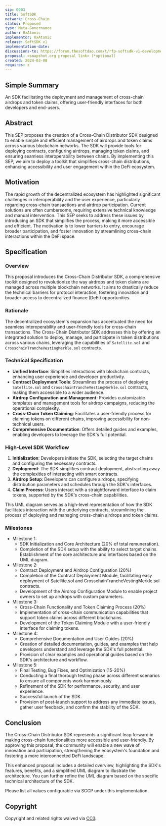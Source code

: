 ```yaml
---
sip: 0003
title: SoftSDK
network: Cross-Chain
status: Proposed
type: Meta-Governance
author: 0xAtomic
implementor: 0xAtomic
release: SoftSDK v1
implementation-date:
discussions-to: https://forum.thesoftdao.com/t/rfp-softsdk-v1-development/10722
proposal: <snapshot.org proposal link> (*optional)
created: 2024-03-08
requires: x
---
```


## Simple Summary

An SDK facilitating the deployment and management of cross-chain airdrops and token claims, offering user-friendly interfaces for both developers and end-users.


## Abstract

<!--A short (~200 word) description of the proposed change, the abstract should clearly describe the proposed change. This is what *will* be done if the SEP is implemented, not *why* it should be done or *how* it will be done. If the SEP proposes deploying a new contract, write, "we propose to deploy a new contract that will do x".-->

This SEP proposes the creation of a Cross-Chain Distributor SDK designed to enable simple and efficient management of airdrops and token claims across various blockchain networks. The SDK will provide tools for deploying contracts, configuring airdrops, managing token claims, and ensuring seamless interoperability between chains. By implementing this SEP, we aim to deploy a toolkit that simplifies cross-chain distributions, enhancing accessibility and user engagement within the DeFi ecosystem.



## Motivation

<!--This is the problem statement. This is the *why* of the SEP. It should clearly explain *why* the current state of the protocol is inadequate.  It is critical that you explain *why* the change is needed, if the SEP proposes changing how something is calculated, you must address *why* the current calculation is innaccurate or wrong. This is not the place to describe how the SEP will address the issue!-->

The rapid growth of the decentralized ecosystem has highlighted significant challenges in interoperability and the user experience, particularly regarding cross-chain transactions and airdrop participation. Current solutions are often cumbersome, requiring extensive technical knowledge and manual intervention. This SEP seeks to address these issues by introducing an SDK that simplifies the process, making it more accessible and efficient. The motivation is to lower barriers to entry, encourage broader participation, and foster innovation by streamlining cross-chain interactions within the DeFi space.


## Specification

<!--The specification should describe the syntax and semantics of any new feature, there are five sections
1. Overview
2. Rationale
3. Technical Specification
4. Test Cases
5. Configurable Values
-->

### Overview

<!--This is a high level overview of *how* the SEP will solve the problem. The overview should clearly describe how the new feature will be implemented.-->

This proposal introduces the Cross-Chain Distributor SDK, a comprehensive toolkit designed to revolutionize the way airdrops and token claims are managed across multiple blockchain networks. It aims to drastically reduce the technical barriers for protocol interaction, fostering innovation and broader access to decentralized finance (DeFi) opportunities.


### Rationale

<!--This is where you explain the reasoning behind how you propose to solve the problem. Why did you propose to implement the change in this way, what were the considerations and trade-offs. The rationale fleshes out what motivated the design and why particular design decisions were made. It should describe alternate designs that were considered and related work. The rationale may also provide evidence of consensus within the community, and should discuss important objections or concerns raised during discussion.-->

The decentralized ecosystem's expansion has accentuated the need for seamless interoperability and user-friendly tools for cross-chain transactions. The Cross-Chain Distributor SDK addresses this by offering an integrated solution to deploy, manage, and participate in token distributions across various chains, leveraging the capabilities of `Satellite.sol` and `CrosschainTrancheVestingMerkle.sol` contracts.

### Technical Specification

<!--The technical specification should outline the public API of the changes proposed. That is, changes to any of the interfaces Soft currently exposes or the creations of new ones.-->

- **Unified Interface**: Simplifies interactions with blockchain contracts, enhancing user experience and developer productivity.
- **Contract Deployment Tools**: Streamlines the process of deploying `Satellite.sol` and `CrosschainTrancheVestingMerkle.sol` contracts, making them accessible to a wider audience.
- **Airdrop Configuration and Management**: Provides customizable templates and management tools for airdrop campaigns, reducing the operational complexity.
- **Cross-Chain Token Claiming**: Facilitates a user-friendly process for claiming tokens on different chains, improving accessibility for non-technical users.
- **Comprehensive Documentation**: Offers detailed guides and examples, enabling developers to leverage the SDK's full potential.

### High-Level SDK Workflow
1. **Initialization**: Developers initiate the SDK, selecting the target chains and configuring the necessary contracts.
2. **Deployment**: The SDK simplifies contract deployment, abstracting away the complexities of interacting with smart contracts.
3. **Airdrop Setup**: Developers can configure airdrops, specifying distribution parameters and schedules through the SDK's interfaces.
4. **Claim Process**: Users interact with a straightforward interface to claim tokens, supported by the SDK's cross-chain capabilities.


This UML diagram serves as a high-level representation of how the SDK facilitates interaction with the underlying contracts, streamlining the process of deploying and managing cross-chain airdrops and token claims.

### Milestones

- Milestone 1: 
	- SDK Initialization and Core Architecture (20% of total remuneration).
	- Completion of the SDK setup with the ability to select target chains.
	  Establishment of the core architecture and interfaces based on the UML diagram.
- Milestone 2:
	- Contract Deployment and Airdrop Configuration (20%)
	- Completion of the Contract Deployment Module, facilitating easy deployment of Satellite.sol and CrosschainTrancheVestingMerkle.sol contracts.
	- Development of the Airdrop Configuration Module to enable project owners to set up airdrops with custom parameters.
- Milestone 3: 
	- Cross-Chain Functionality and Token Claiming Process (20%)
	- Implementation of cross-chain communication capabilities that support token claims across different blockchains.
	- Development of the Token Claiming Module with a user-friendly interface for claiming tokens.
- Milestone 4: 
	- Comprehensive Documentation and User Guides (20%)
	- Creation of detailed documentation, guides, and examples that help developers understand and leverage the SDK's full potential.
	- Provision of clear examples and operational guides based on the SDK's architecture and workflow.
- Milestone 5: 
	- Final Testing, Bug Fixes, and Optimization (15-20%)
	- Conducting a final thorough testing phase across different scenarios to ensure all components work harmoniously.
	- Refinement of the SDK for performance, security, and user experience.
	- Successful launch of the SDK.
	- Provision of post-launch support to address any immediate issues, gather user feedback, and confirm the stability of the SDK.

## Conclusion

The Cross-Chain Distributor SDK represents a significant leap forward in making cross-chain functionalities more accessible and user-friendly. By approving this proposal, the community will enable a new wave of innovation and participation, strengthening the ecosystem's foundation and fostering a more interconnected DeFi landscape.


This enhanced proposal includes a detailed overview, highlighting the SDK's features, benefits, and a simplified UML diagram to illustrate the architecture. You can further refine the UML diagram based on the specific technical architecture of the SDK.


Please list all values configurable via SCCP under this implementation.

## Copyright

Copyright and related rights waived via [CC0](https://creativecommons.org/publicdomain/zero/1.0/).